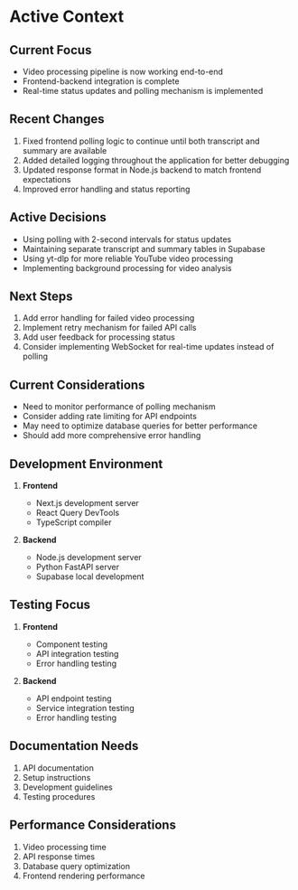 # Active Context

## Current Focus
- Video processing pipeline is now working end-to-end
- Frontend-backend integration is complete
- Real-time status updates and polling mechanism is implemented

## Recent Changes
1. Fixed frontend polling logic to continue until both transcript and summary are available
2. Added detailed logging throughout the application for better debugging
3. Updated response format in Node.js backend to match frontend expectations
4. Improved error handling and status reporting

## Active Decisions
- Using polling with 2-second intervals for status updates
- Maintaining separate transcript and summary tables in Supabase
- Using yt-dlp for more reliable YouTube video processing
- Implementing background processing for video analysis

## Next Steps
1. Add error handling for failed video processing
2. Implement retry mechanism for failed API calls
3. Add user feedback for processing status
4. Consider implementing WebSocket for real-time updates instead of polling

## Current Considerations
- Need to monitor performance of polling mechanism
- Consider adding rate limiting for API endpoints
- May need to optimize database queries for better performance
- Should add more comprehensive error handling

## Development Environment
1. **Frontend**
   - Next.js development server
   - React Query DevTools
   - TypeScript compiler

2. **Backend**
   - Node.js development server
   - Python FastAPI server
   - Supabase local development

## Testing Focus
1. **Frontend**
   - Component testing
   - API integration testing
   - Error handling testing

2. **Backend**
   - API endpoint testing
   - Service integration testing
   - Error handling testing

## Documentation Needs
1. API documentation
2. Setup instructions
3. Development guidelines
4. Testing procedures

## Performance Considerations
1. Video processing time
2. API response times
3. Database query optimization
4. Frontend rendering performance 